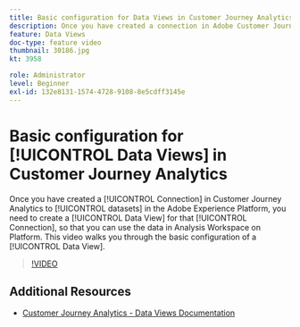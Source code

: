 ```yaml
---
title: Basic configuration for Data Views in Customer Journey Analytics
description: Once you have created a connection in Adobe Customer Journey Analytics to data sets in the Adobe Experience Platform, you need to create a Data View for that Connection, so that you can use the data in Analysis Workspace on Platform. This video walks you through the basic configuration of a Data View.
feature: Data Views
doc-type: feature video
thumbnail: 30186.jpg
kt: 3958

role: Administrator
level: Beginner
exl-id: 132e8131-1574-4728-9108-8e5cdff3145e
---
```

# Basic configuration for [!UICONTROL Data Views] in Customer Journey Analytics

Once you have created a [!UICONTROL Connection] in Customer Journey Analytics to [!UICONTROL datasets] in the Adobe Experience Platform, you need to create a [!UICONTROL Data View] for that [!UICONTROL Connection], so that you can use the data in Analysis Workspace on Platform. This video walks you through the basic configuration of a [!UICONTROL Data View].

>[!VIDEO](https://video.tv.adobe.com/v/30186/?quality=12&enable10seconds=on&speedcontrol=on)

## Additional Resources

* [Customer Journey Analytics - Data Views Documentation](https://experienceleague.adobe.com/docs/analytics-platform/using/cja-dataviews/create-dataview.html)
